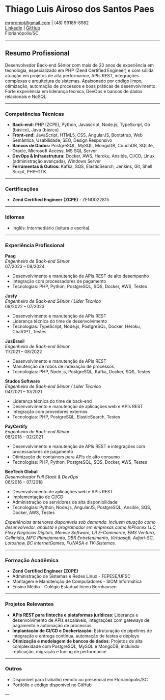 # **Thiago Luis Airoso dos Santos Paes**  

<mrprompt@gmail.com> | (48) 99185-8982  
[LinkedIn](https://www.linkedin.com/in/paesthiago/) | [GitHub](https://github.com/mrprompt)  
Florianópolis/SC

---

## **Resumo Profissional**

Desenvolvedor Back-end Sênior com mais de 20 anos de experiência em tecnologia, especializado em PHP (Zend Certified Engineer) e com sólida atuação em projetos de alta performance, APIs REST, integrações complexas e arquitetura de sistemas. Apaixonado por código limpo, otimização, automação de processos e boas práticas de desenvolvimento. Forte experiência em liderança técnica, DevOps e bancos de dados relacionais e NoSQL.

---

### **Competências Técnicas**

- **Back-end:** PHP (ZCPE), Python, Javascript, Node.js, TypeScript, Go (básico), Java (básico)
- **Front-end:** JavaScript, HTML5, CSS, AngularJS, Bootstrap, Web Semântica, Usabilidade, SEO, Design Responsivo
- **Bancos de Dados:** PostgreSQL, MySQL, MongoDB, CouchDB, SQLite, Oracle, Microsoft Access, MS SQL Server
- **DevOps & Infraestrutura:** Docker, AWS, Heroku, Ansible, CI/CD, Linux (administração avançada), Windows Server
- **Ferramentas & Outros:** Kafka, SQS, ElasticSearch, Jenkins, Git, Shell Script, PHP-GTK

---

### **Certificações**

- **Zend Certified Engineer (ZCPE)** - ZEND022815

---

### **Idiomas**

- Inglês: Intermediário (leitura e escrita)

---

### **Experiência Profissional**

**Paag**  
*Engenheiro de Back-end Sênior*  
07/2023 – 08/2024  

- Desenvolvimento e manutenção de APIs REST de alto desempenho  
- Integração com processadores de pagamento  
- Tecnologias: PHP, Python, PostgreSQL, SQS, Docker, AWS, Testes

**Jusfy**  
*Engenheiro de Back-end Sênior / Líder Técnico*  
09/2022 – 07/2023  

- Desenvolvimento e manutenção de APIs REST  
- Liderança técnica do time de desenvolvimento  
- Tecnologias: TypeScript, Node.js, PostgreSQL, Docker, Heroku, ChatGPT, Testes

**JusBrasil**  
*Engenheiro de Back-end Sênior*  
11/2021 – 08/2022  

- Desenvolvimento e manutenção de APIs REST  
- Manutenção de robôs de indexação de processos  
- Tecnologias: PHP, Node.js, PostgreSQL, Kafka, Docker, SQS, Testes

**Studos Software**  
*Engenheiro de Back-end Sênior / Líder Técnico*  
04/2021 – 10/2021  

- Liderança técnica do time de back-end  
- Desenvolvimento e manutenção de aplicações web e APIs REST  
- Integração com provedores externos  
- Tecnologias: PHP, PostgreSQL, ElasticSearch, Testes

**PayCertify**  
*Engenheiro de Back-end Sênior*  
08/2018 – 02/2021  

- Desenvolvimento e manutenção de APIs REST e integrações com processadores de pagamento  
- Otimização de containers para APIs de alto consumo  
- Tecnologias: PHP, Python, PostgreSQL, SQS, Docker, AWS, Testes

**BeeTech Global**  
*Desenvolvedor Full Stack & DevOps*  
06/2016 – 07/2018  

- Desenvolvimento de aplicações web e APIs REST  
- Implementação de CI/CD  
- Administração de servidores de alta disponibilidade  
- Tecnologias: Python, Node.js, AngularJS, PostgreSQL, Ansible, SQS, Docker, AWS, Testes

*Experiências anteriores disponíveis sob demanda. Incluem atuação como desenvolvedor, analista e programador em empresas como InPhonex LLC, Flexy Negócios Digitais, Menvie Software, LR E-Commerce, EMS Ventura, Cellmídia, MFC Planejamento, DBR Entretenimento, Virtuasoft, Adjori-SC, Lotoshow, BC internetGames, FUNASA e TK-Sistemas.*

---

### **Formação Acadêmica**

- **Zend Certified Engineer (ZCPE)**
- Administração de Sistemas e Redes Linux - FEPESE/UFSC
- Montagem e Manutenção de Computadores - SIOM Informática
- Ensino Médio - Colégio Estadual Irineu Bornhausen

---

### **Projetos Relevantes**

- **APIs REST para fintechs e plataformas jurídicas**: Liderança e desenvolvimento de APIs escaláveis, integrações com gateways de pagamento e automação de processos
- **Implantação de CI/CD e Dockerização**: Estruturação de pipelines de integração e entrega contínua, automação de testes e deploys
- **Otimização e modelagem de bancos de dados**: Projetos de alta complexidade com PostgreSQL, MySQL e MongoDB, incluindo replicação, migração e tuning de performance

---

### **Outros**

- Disponível para trabalho remoto ou presencial em Florianópolis/SC
- Portfólio e código disponível no GitHub

—
